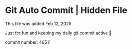 # Git Auto Commit | Hidden File

This file was added Feb 12, 2025

Just for fun and keeping my daily git commit active 🤪

commit number: 46511
